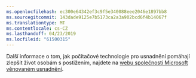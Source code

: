 ```yaml
---
ms.openlocfilehash: ec300e64342ef3c9f5e340088eee2046e1897bb8
ms.sourcegitcommit: 143dade9125e7b5173ca2a3a902bcd6f4b14067f
ms.translationtype: MT
ms.contentlocale: cs-CZ
ms.lasthandoff: 04/23/2019
ms.locfileid: "61500315"
---
```

Další informace o tom, jak počítačové technologie pro usnadnění pomáhají zlepšit život osobám s postižením, najdete na [webu společnosti Microsoft věnovaném usnadnění](http://go.microsoft.com/fwlink/?LinkId=8431).